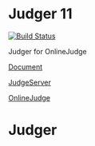 # Judger 11

[![Build Status](https://travis-ci.org/QingdaoU/Judger.svg?branch=newnew)](https://travis-ci.org/QingdaoU/Judger)

Judger for OnlineJudge

[Document](https://opensource.qduoj.com#/judger/api)

[JudgeServer](https://github.com/QingdaoU/JudgeServer)

[OnlineJudge](https://github.com/QingdaoU/OnlineJudge)
# Judger
